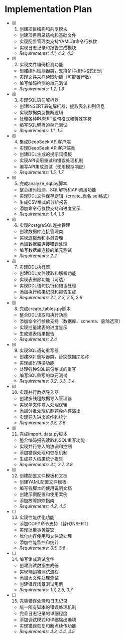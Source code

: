 # Implementation Plan

- [x] 1. 创建项目结构和共享模块



  - 创建项目目录结构和基础文件
  - 实现配置管理类支持YAML和命令行参数
  - 实现日志记录和报告生成模块
  - _Requirements: 4.1, 4.2, 4.3_

- [x] 2. 实现文件编码检测功能



  - 创建编码检测器类，支持多种编码格式识别
  - 实现文件采样读取功能（可配置行数）
  - 编写编码检测的单元测试
  - _Requirements: 1.2, 1.3_

- [x] 3. 实现SQL语句解析器



  - 创建INSERT语句解析器，提取表名和列信息
  - 实现数据类型推断逻辑
  - 处理各种INSERT语句格式和特殊字符
  - 编写SQL解析的单元测试
  - _Requirements: 1.1, 1.5_

- [x] 4. 集成DeepSeek API客户端



  - 实现DeepSeek API客户端类
  - 创建DDL生成的提示词模板
  - 实现API调用重试和错误处理机制
  - 编写API集成测试（使用模拟响应）
  - _Requirements: 1.5, 1.7_

- [x] 5. 完成analyze_sql.py脚本


  - 整合编码检测、SQL解析和API调用功能
  - 实现DDL文件保存逻辑（create_表名.sql格式）
  - 生成CSV格式的分析报告
  - 添加命令行参数支持和进度显示
  - _Requirements: 1.4, 1.6_

- [x] 6. 实现PostgreSQL连接管理


  - 创建数据库连接管理类
  - 实现连接池和事务管理
  - 添加数据库连接错误处理
  - 编写数据库连接的单元测试
  - _Requirements: 2.2_

- [x] 7. 实现DDL执行器


  - 创建DDL文件读取和解析功能
  - 实现表删除功能（可选）
  - 实现DDL语句执行和错误处理
  - 添加执行结果记录和报告生成
  - _Requirements: 2.1, 2.3, 2.5, 2.6_

- [x] 8. 完成create_tables.py脚本


  - 整合DDL读取和执行功能
  - 添加命令行参数支持（数据库、schema、删除选项）
  - 实现批量建表的进度显示
  - 生成建表结果报告
  - _Requirements: 2.4_

- [x] 9. 实现SQL语句重写器




  - 创建SQL重写器类，替换数据库名称
  - 实现编码转换功能
  - 处理各种SQL语句格式的重写
  - 编写SQL重写的单元测试
  - _Requirements: 3.2, 3.3, 3.4_

- [x] 10. 实现并行数据导入器







  - 创建多线程数据导入管理器
  - 实现单文件导入处理逻辑
  - 添加分批处理机制避免内存溢出
  - 实现导入进度监控和统计
  - _Requirements: 3.5, 3.6_

- [x] 11. 完成import_data.py脚本



  - 整合编码报告读取和SQL重写功能
  - 实现并行导入的协调和控制
  - 添加错误处理和恢复机制
  - 生成导入结果统计报告
  - _Requirements: 3.1, 3.7, 3.8_

- [x] 12. 创建配置文件模板和文档





  - 创建YAML配置文件模板
  - 编写各脚本的使用说明文档
  - 创建示例配置和使用案例
  - 添加故障排除指南
  - _Requirements: 4.2, 4.5_

- [ ] 13. 实现性能优化功能




  - 添加COPY命令支持（替代INSERT）
  - 实现批量事务提交
  - 优化内存使用和文件流处理
  - 添加性能监控和统计
  - _Requirements: 3.5, 3.6_

- [ ] 14. 编写集成测试套件
  - 创建测试数据生成器
  - 实现端到端测试流程
  - 添加大文件处理测试
  - 创建错误场景测试用例
  - _Requirements: 1.7, 2.5, 3.7_

- [ ] 15. 完善错误处理和日志记录
  - 统一所有脚本的错误处理机制
  - 完善日志记录的详细程度
  - 添加调试模式和详细输出选项
  - 实现错误恢复和断点续传功能
  - _Requirements: 4.3, 4.4, 4.5_